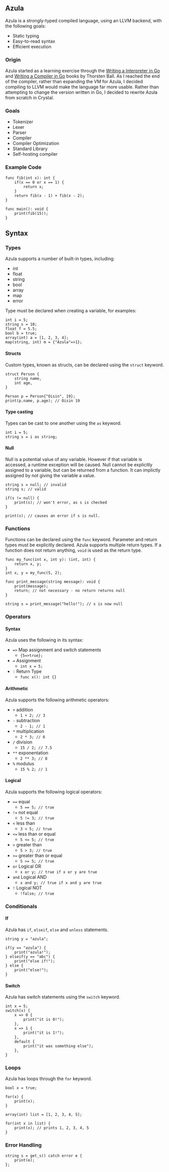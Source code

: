 ## Azula

Azula is a strongly-typed compiled language, using an LLVM backend, with the following goals:
- Static typing
- Easy-to-read syntax
- Efficient execution

### Origin

Azula started as a learning exercise through the [Writing a Interpreter in Go](https://interpreterbook.com) and [Writing a Compiler in Go](https://compilerbook.com) books by Thorsten Ball. As I reached the end of the compiler, rather than expanding the VM for Azula, I decided compiling to LLVM would make the language far more usable. Rather than attempting to change the version written in Go, I decided to rewrite Azula from scratch in Crystal.

### Goals

- Tokenizer
- Lexer
- Parser
- Compiler
- Compiler Optimization
- Standard Library
- Self-hosting compiler

### Example Code

```
func fib(int x): int {
    if(x == 0 or x == 1) {
        return x;
    }
    return fib(x - 1) + fib(x - 2);
}

func main(): void {
    print(fib(15));
}
```

## Syntax

### Types

Azula supports a number of built-in types, including:
- int
- float
- string
- bool
- array
- map
- error

Type must be declared when creating a variable, for examples:
```
int i = 5;
string s = 10;
float f = 5.5;
bool b = true;
array(int) a = [1, 2, 3, 4];
map(string, int) m = {"Azula"=>1};
```

#### Structs

Custom types, known as structs, can be declared using the `struct` keyword.

```
struct Person {
    string name,
    int age,
}

Person p = Person{"Oisin", 19};
print(p.name, p.age); // Oisin 19
```

#### Type casting

Types can be cast to one another using the `as` keyword.

```
int i = 5;
string s = i as string;
```

#### Null

Null is a potential value of any variable. However if that variable is accessed, a runtime exception will be caused. Null cannot be explicitly assigned to a variable, but can be returned from a function. It can implictly assigned by not giving the variable a value.

```
string s = null; // invalid
string s; // valid

if(s != null) {
    print(s); // won't error, as s is checked
}

print(s); // causes an error if s is null.
```

### Functions

Functions can be declared using the `func` keyword. Parameter and return types must be explicitly declared. Azula supports multiple return types. If a function does not return anything, `void` is used as the return type.

```
func my_func(int x, int y): (int, int) {
    return x, y;
}
int x, y = my_func(5, 2);

func print_message(string message): void {
    print(message);
    return; // not necessary - no return returns null
}

string s = print_message("hello!"); // s is now null
```

### Operators

#### Syntax

Azula uses the following in its syntax:
- `=>` Map assignment and switch statements
    - `{5=>true};`
- `=` Assignment
    - `int x = 5;`
- `:` Return Type
    - `func x(): int {}`

#### Arithmetic

Azula supports the following arithmetic operators:
- `+` addition
    - `1 + 2; // 3`
- `-` subtraction
    - `2 - 1; // 1`
- `*` multiplication
    - `2 * 3; // 6`
- `/` division
    - `15 / 2; // 7.5`
- `**` exponentation
    - `2 ** 3; // 8`
- `%` modulus
    - `15 % 2; // 1`

#### Logical

Azula supports the following logical operators:
- `==` equal
    - `5 == 5; // true`
- `!=` not equal
    - `5 != 3; // true`
- `<` less than
    - `3 < 5; // true`
- `<=` less than or equal
    - `5 <= 5; // true`
- `>` greater than
    - `5 > 3; // true`
- `>=` greater than or equal
    - `5 >= 5; // true`
- `or` Logical OR
    - `x or y; // true if x or y are true`
- `and` Logical AND
    - `x and y; // true if x and y are true`
- `!` Logical NOT
    - `!false; // true`

### Conditionals

#### If

Azula has `if`, `elseif`, `else` and `unless` statements.

```
string y = "azula";

if(y == "azula") {
    print("azula!");
} elseif(y == "abc") {
    print("else if!");
} else {
    print("else!");
}
```

#### Switch

Azula has switch statements using the `switch` keyword.

```
int x = 5;
switch(x) {
    x => 0 {
        print("it is 0!");
    },
    x => 1 {
        print("it is 1!");
    },
    default {
        print("it was something else");
    },
}
```

### Loops

Azula has loops through the `for` keyword.

```
bool x = true;

for(x) {
    print(x);
}

array(int) list = [1, 2, 3, 4, 5];

for(int x in list) {
    print(x); // prints 1, 2, 3, 4, 5
}
```

### Error Handling

```
string s = get_s() catch error e {
    print(e);
};
```